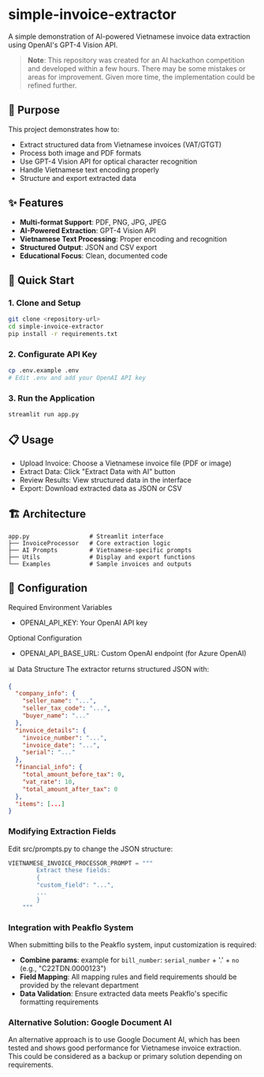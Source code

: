 # simple-invoice-extractor

A simple demonstration of AI-powered Vietnamese invoice data extraction using OpenAI's GPT-4 Vision API.

> **Note**: This repository was created for an AI hackathon competition and developed within a few hours. There may be some mistakes or areas for improvement. Given more time, the implementation could be refined further.

## 🎯 Purpose

This project demonstrates how to:
- Extract structured data from Vietnamese invoices (VAT/GTGT)
- Process both image and PDF formats
- Use GPT-4 Vision API for optical character recognition
- Handle Vietnamese text encoding properly
- Structure and export extracted data

## ✨ Features

- **Multi-format Support**: PDF, PNG, JPG, JPEG
- **AI-Powered Extraction**: GPT-4 Vision API
- **Vietnamese Text Processing**: Proper encoding and recognition
- **Structured Output**: JSON and CSV export
- **Educational Focus**: Clean, documented code

## 🚀 Quick Start

### 1. Clone and Setup
```bash
git clone <repository-url>
cd simple-invoice-extractor
pip install -r requirements.txt
```

### 2. Configurate API Key
```bash
cp .env.example .env
# Edit .env and add your OpenAI API key
```

### 3. Run the Application
```bash
streamlit run app.py
```

## 📋 Usage
- Upload Invoice: Choose a Vietnamese invoice file (PDF or image)
- Extract Data: Click "Extract Data with AI" button
- Review Results: View structured data in the interface
- Export: Download extracted data as JSON or CSV

## 🏗️ Architecture
```
app.py                 # Streamlit interface
├── InvoiceProcessor   # Core extraction logic
├── AI Prompts         # Vietnamese-specific prompts
├── Utils              # Display and export functions
└── Examples           # Sample invoices and outputs
```

## 🔧 Configuration
Required Environment Variables
- OPENAI_API_KEY: Your OpenAI API key

Optional Configuration
- OPENAI_API_BASE_URL: Custom OpenAI endpoint (for Azure OpenAI)

📊 Data Structure
The extractor returns structured JSON with:
```json
{
  "company_info": {
    "seller_name": "...",
    "seller_tax_code": "...",
    "buyer_name": "..."
  },
  "invoice_details": {
    "invoice_number": "...",
    "invoice_date": "...",
    "serial": "..."
  },
  "financial_info": {
    "total_amount_before_tax": 0,
    "vat_rate": 10,
    "total_amount_after_tax": 0
  },
  "items": [...]
}
```

### Modifying Extraction Fields
Edit src/prompts.py to change the JSON structure:

```python
VIETNAMESE_INVOICE_PROCESSOR_PROMPT = """
        Extract these fields:
        {
        "custom_field": "...",
        ...
        }
    """
```

### Integration with Peakflo System
When submitting bills to the Peakflo system, input customization is required:
- **Combine params**: example for `bill_number`: `serial_number` + '.' + `no` (e.g., "C22TDN.0000123")
- **Field Mapping**: All mapping rules and field requirements should be provided by the relevant department
- **Data Validation**: Ensure extracted data meets Peakflo's specific formatting requirements

### Alternative Solution: Google Document AI
An alternative approach is to use Google Document AI, which has been tested and shows good performance for Vietnamese invoice extraction. This could be considered as a backup or primary solution depending on requirements.

